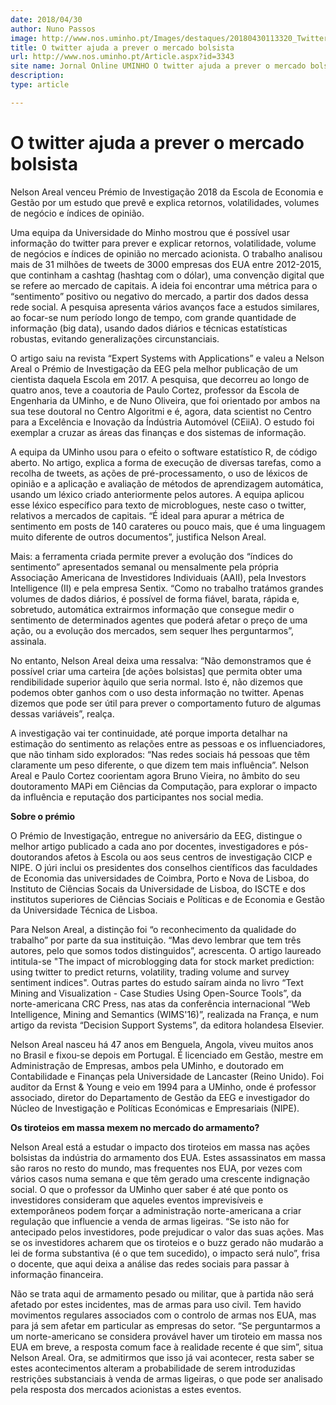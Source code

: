 ```yaml
---
date: 2018/04/30
author: Nuno Passos
image: http://www.nos.uminho.pt/Images/destaques/20180430113320_Twitter.jpg
title: O twitter ajuda a prever o mercado bolsista
url: http://www.nos.uminho.pt/Article.aspx?id=3343
site name: Jornal Online UMINHO O twitter ajuda a prever o mercado bolsista
description: 
type: article

---
```

# O twitter ajuda a prever o mercado bolsista




Nelson Areal venceu Prémio de Investigação 2018 da Escola de Economia e Gestão por um estudo que prevê e explica retornos, volatilidades, volumes de negócio e índices de opinião.

Uma equipa da Universidade do Minho mostrou que é possível usar informação do twitter para prever e explicar retornos, volatilidade, volume de negócios e índices de opinião no mercado acionista. O trabalho analisou mais de 31 milhões de tweets de 3000 empresas dos EUA entre 2012-2015, que continham a cashtag (hashtag com o dólar), uma convenção digital que se refere ao mercado de capitais. A ideia foi encontrar uma métrica para o “sentimento” positivo ou negativo do mercado, a partir dos dados dessa rede social. A pesquisa apresenta vários avanços face a estudos similares, ao focar-se num período longo de tempo, com grande quantidade de informação (big data), usando dados diários e técnicas estatísticas robustas, evitando generalizações circunstanciais.

O artigo saiu na revista “Expert Systems with Applications” e valeu a Nelson Areal o Prémio de Investigação da EEG pela melhor publicação de um cientista daquela Escola em 2017. A pesquisa, que decorreu ao longo de quatro anos, teve a coautoria de Paulo Cortez, professor da Escola de Engenharia da UMinho, e de Nuno Oliveira, que foi orientado por ambos na sua tese doutoral no Centro Algoritmi e é, agora, data scientist no Centro para a Excelência e Inovação da Índústria Automóvel (CEiiA). O estudo foi exemplar a cruzar as áreas das finanças e dos sistemas de informação.

A equipa da UMinho usou para o efeito o software estatístico R, de código aberto. No artigo, explica a forma de execução de diversas tarefas, como a recolha de tweets, as ações de pré-processamento, o uso de léxicos de opinião e a aplicação e avaliação de métodos de aprendizagem automática, usando um léxico criado anteriormente pelos autores. A equipa aplicou esse léxico específico para texto de microblogues, neste caso o twitter, relativos a mercados de capitais. “É ideal para apurar a métrica de sentimento em posts de 140 carateres ou pouco mais, que é uma linguagem muito diferente de outros documentos”, justifica Nelson Areal.

Mais: a ferramenta criada permite prever a evolução dos “índices do sentimento” apresentados semanal ou mensalmente pela própria Associação Americana de Investidores Individuais (AAII), pela Investors Intelligence (II) e pela empresa Sentix. “Como no trabalho tratámos grandes volumes de dados diários, é possível de forma fiável, barata, rápida e, sobretudo, automática extrairmos informação que consegue medir o sentimento de determinados agentes que poderá afetar o preço de uma ação, ou a evolução dos mercados, sem sequer lhes perguntarmos”, assinala.

No entanto, Nelson Areal deixa uma ressalva: “Não demonstramos que é possível criar uma carteira [de ações bolsistas] que permita obter uma rendibilidade superior àquilo que seria normal. Isto é, não dizemos que podemos obter ganhos com o uso desta informação no twitter. Apenas dizemos que pode ser útil para prever o comportamento futuro de algumas dessas variáveis”, realça.

A investigação vai ter continuidade, até porque importa detalhar na estimação do sentimento as relações entre as pessoas e os influenciadores, que não tinham sido explorados: “Nas redes sociais há pessoas que têm claramente um peso diferente, o que dizem tem mais influência”. Nelson Areal e Paulo Cortez coorientam agora Bruno Vieira, no âmbito do seu doutoramento MAPi em Ciências da Computação, para explorar o impacto da influência e reputação dos participantes nos social media.

**Sobre o prémio** 

O Prémio de Investigação, entregue no aniversário da EEG, distingue o melhor artigo publicado a cada ano por docentes, investigadores e pós-doutorandos afetos à Escola ou aos seus centros de investigação CICP e NIPE. O júri inclui os presidentes dos conselhos científicos das faculdades de Economia das universidades de Coimbra, Porto e Nova de Lisboa, do Instituto de Ciências Socais da Universidade de Lisboa, do ISCTE e dos institutos superiores de Ciências Sociais e Políticas e de Economia e Gestão da Universidade Técnica de Lisboa.

Para Nelson Areal, a distinção foi “o reconhecimento da qualidade do trabalho” por parte da sua instituição. “Mas devo lembrar que tem três autores, pelo que somos todos distinguidos”, acrescenta. O artigo laureado intitula-se "The impact of microblogging data for stock market prediction: using twitter to predict returns, volatility, trading volume and survey sentiment indices". Outras partes do estudo saíram ainda no livro “Text Mining and Visualization - Case Studies Using Open-Source Tools”, da norte-americana CRC Press, nas atas da conferência internacional “Web Intelligence, Mining and Semantics (WIMS'16)”, realizada na França, e num artigo da revista “Decision Support Systems”, da editora holandesa Elsevier.

Nelson Areal nasceu há 47 anos em Benguela, Angola, viveu muitos anos no Brasil e fixou-se depois em Portugal. É licenciado em Gestão, mestre em Administração de Empresas, ambos pela UMinho, e doutorado em Contabilidade e Finanças pela Universidade de Lancaster (Reino Unido). Foi auditor da Ernst & Young e veio em 1994 para a UMinho, onde é professor associado, diretor do Departamento de Gestão da EEG e investigador do Núcleo de Investigação e Políticas Económicas e Empresariais (NIPE).

**Os tiroteios em massa mexem no mercado do armamento?** 

Nelson Areal está a estudar o impacto dos tiroteios em massa nas ações bolsistas da indústria do armamento dos EUA. Estes assassinatos em massa são raros no resto do mundo, mas frequentes nos EUA, por vezes com vários casos numa semana e que têm gerado uma crescente indignação social. O que o professor da UMinho quer saber é até que ponto os investidores consideram que aqueles eventos imprevisíveis e extemporâneos podem forçar a administração norte-americana a criar regulação que influencie a venda de armas ligeiras. “Se isto não for antecipado pelos investidores, pode prejudicar o valor das suas ações. Mas se os investidores acharem que os tiroteios e o buzz gerado não mudarão a lei de forma substantiva (é o que tem sucedido), o impacto será nulo”, frisa o docente, que aqui deixa a análise das redes sociais para passar à informação financeira.

Não se trata aqui de armamento pesado ou militar, que à partida não será afetado por estes incidentes, mas de armas para uso civil. Tem havido movimentos regulares associados com o controlo de armas nos EUA, mas para já sem afetar em particular as empresas do setor. “Se perguntarmos a um norte-americano se considera provável haver um tiroteio em massa nos EUA em breve, a resposta comum face à realidade recente é que sim”, situa Nelson Areal. Ora, se admitirmos que isso já vai acontecer, resta saber se estes acontecimentos alteram a probabilidade de serem introduzidas restrições substanciais à venda de armas ligeiras, o que pode ser analisado pela resposta dos mercados acionistas a estes eventos.
